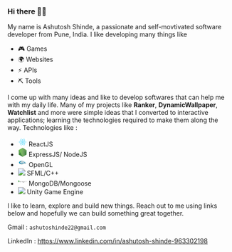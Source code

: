 ### Hi there 👋😀

My name is Ashutosh Shinde, a passionate and self-movtivated software developer from Pune, India.
I like developing many things like
- 🎮 Games
- 🌍 Websites
- ⚡ APIs
- ⛏ Tools


I come up with many ideas and like to develop softwares that can help me with my daily life. Many of my projects like **Ranker**, **DynamicWallpaper**, **Watchlist** and more were
simple ideas that I converted to interactive applications; learning the technologies required to make them along the way. Technologies like :
  - <code><img height="20" src="https://raw.githubusercontent.com/github/explore/80688e429a7d4ef2fca1e82350fe8e3517d3494d/topics/react/react.png"></code> ReactJS
  - <code><img height="20" src="https://raw.githubusercontent.com/github/explore/80688e429a7d4ef2fca1e82350fe8e3517d3494d/topics/nodejs/nodejs.png"></code> ExpressJS/ NodeJS
  - <code><img height="20" src="https://raw.githubusercontent.com/github/explore/80688e429a7d4ef2fca1e82350fe8e3517d3494d/topics/opengl/opengl.png"></code> OpenGL
  - <code><img height="20" src="https://pbs.twimg.com/profile_images/591521949462888448/7fmAKGRG_400x400.png"></code> SFML/C++
  - <code><img height="20" src="https://raw.githubusercontent.com/github/explore/80688e429a7d4ef2fca1e82350fe8e3517d3494d/topics/mongodb/mongodb.png"></code> MongoDB/Mongoose
  - <code><img height="20" src="https://icon2.cleanpng.com/20181124/iys/kisspng-unity-logo-3d-computer-graphics-vector-graphics-so-5bf9941e4fb424.0823689415430830383265.jpg"></code> Unity Game Engine
  
I like to learn, explore and build new things. Reach out to me using links below and hopefully we can build something great together.

Gmail : ```ashutoshinde22@gmail.com```

LinkedIn : <https://www.linkedin.com/in/ashutosh-shinde-963302198>
  
 
<!--
**CelestialLemon/CelestialLemon** is a ✨ _special_ ✨ repository because its `README.md` (this file) appears on your GitHub profile.

Here are some ideas to get you started:

- 🔭 I’m currently working on ...
- 🌱 I’m currently learning ...
- 👯 I’m looking to collaborate on ...
- 🤔 I’m looking for help with ...
- 💬 Ask me about ...
- 📫 How to reach me: ...
- 😄 Pronouns: ...
- ⚡ Fun fact: ...
-->
